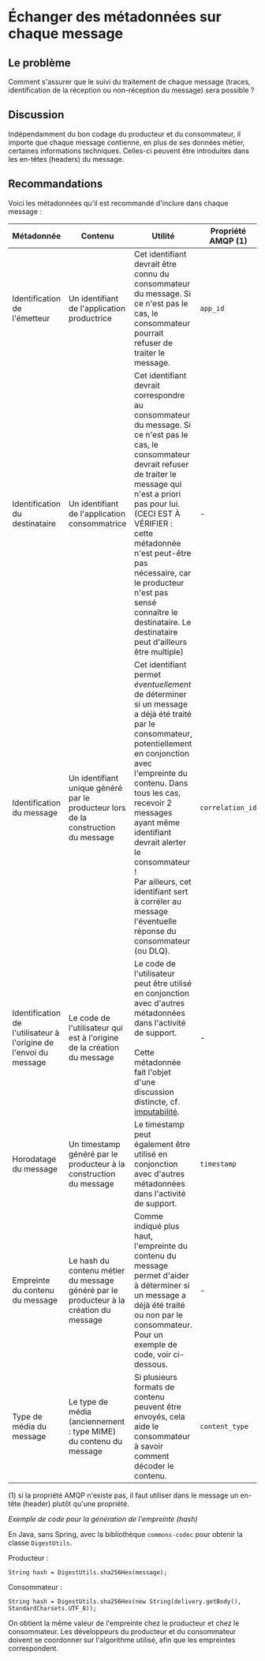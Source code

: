 # Échanger des métadonnées sur chaque message

## Le problème

Comment s'assurer que le suivi du traitement de chaque message (traces, identification de la réception
ou non-réception du message) sera possible ?

## Discussion

Indépendamment du bon codage du producteur et du consommateur, il importe que chaque message contienne,
en plus de ses données métier, certaines informations techniques.
Celles-ci peuvent être introduites dans les en-têtes (headers) du message.

## Recommandations

Voici les métadonnées qu'il est recommandé d'inclure dans chaque message :

| Métadonnée | Contenu | Utilité | Propriété AMQP (1) |
|------------|---------|---------|--------------------|
| Identification de l'émetteur | Un identifiant de l'application productrice | Cet identifiant devrait être connu du consommateur du message. Si ce n'est pas le cas, le consommateur pourrait refuser de traiter le message. | `app_id` |
| Identification du destinataire | Un identifiant de l'application consommatrice | Cet identifiant devrait correspondre au consommateur du message. Si ce n'est pas le cas, le consommateur devrait refuser de traiter le message qui n'est a priori pas pour lui. <br />(CECI EST À VÉRIFIER : cette métadonnée n'est peut-être pas nécessaire, car le producteur n'est pas sensé connaître le destinataire. Le destinataire peut d'ailleurs être multiple) | - |
| Identification du message	| Un identifiant unique généré par le producteur lors de la construction du message | Cet identifiant permet *éventuellement* de déterminer si un message a déjà été traité par le consommateur, potentiellement en conjonction avec l'empreinte du contenu. Dans tous les cas, recevoir 2 messages ayant même identifiant devrait alerter le consommateur ! <br /> Par ailleurs, cet identifiant sert à corréler au message l'éventuelle réponse du consommateur (ou DLQ). | `correlation_id` |
| Identification de l'utilisateur à l'origine de l'envoi du message | Le code de l'utilisateur qui est à l'origine de la création du message | Le code de l'utilisateur peut être utilisé en conjonction avec d'autres métadonnées dans l'activité de support. <br/><br/> Cette métadonnée fait l'objet d'une discussion distincte, cf. [imputabilité](./imputabilite.md). | - |
| Horodatage du message | Un timestamp généré par le producteur à la construction du message | Le timestamp peut également être utilisé en conjonction avec d'autres métadonnées dans l'activité de support. | `timestamp` |
| Empreinte du contenu du message | Le hash du contenu métier du message généré par le producteur à la création du message | Comme indiqué plus haut, l'empreinte du contenu du message permet d'aider à déterminer si un message a déjà été traité ou non par le consommateur. <br /> Pour un exemple de code, voir ci-dessous. | - |
| Type de média du message | Le type de média (anciennement : type MIME) du contenu du message | Si plusieurs formats de contenu peuvent être envoyés, cela aide le consommateur à savoir comment décoder le contenu. | `content_type` |

(1) si la propriété AMQP n'existe pas, il faut utiliser dans le message un en-tête (header) plutôt qu'une 
propriété.


*Exemple de code pour la génération de l'empreinte (hash)*

En Java, sans Spring, avec la bibliothèque `commons-codec` pour obtenir la classe `DigestUtils`.

Producteur :

```
String hash = DigestUtils.sha256Hex(message);
```

Consommateur :

```
String hash = DigestUtils.sha256Hex(new String(delivery.getBody(), StandardCharsets.UTF_8));
```

On obtient la même valeur de l'empreinte chez le producteur et chez le consommateur.
Les développeurs du producteur et du consommateur doivent se coordonner sur l'algorithme utilisé,
afin que les empreintes correspondent.

